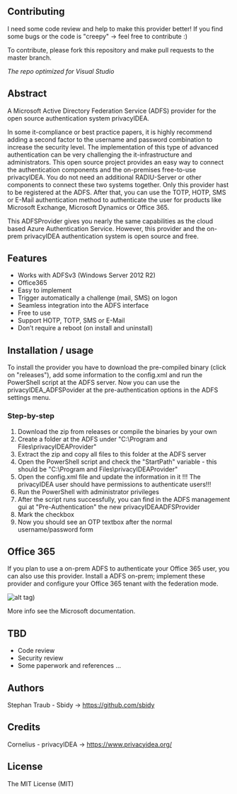 ## Contributing
I need some code review and help to make this provider better! If you find some bugs or the code is "creepy" -> feel free to contribute :)

To contribute, please fork this repository and make pull requests to the master branch.

*The repo optimized for Visual Studio*

## Abstract
A Microsoft Active Directory Federation Service (ADFS) provider for the open source authentication system privacyIDEA.

In some it-compliance or best practice papers, it is highly recommend adding a second factor to the username and password combination to increase the security level.
The implementation of this type of advanced authentication can be very challenging the it-infrastructure and administrators.
This open source project provides an easy way to connect the authentication components and the on-premises free-to-use privacyIDEA.
You do not need an additional RADIU-Server or other components to connect these two systems together. Only this provider hast to be registered at the ADFS.
After that, you can use the TOTP, HOTP, SMS or E-Mail authentication method to authenticate the user for products like Microsoft Exchange, Microsoft Dynamics or Office 365.

This ADFSProvider gives you nearly the same capabilities as the cloud based Azure Authentication Service. However, this provider and the on-prem privacyIDEA authentication system is open source and free. 

## Features
- Works with ADFSv3 (Windows Server 2012 R2)
- Office365
- Easy to implement
- Trigger automatically a challenge (mail, SMS) on logon
- Seamless integration into the ADFS interface
- Free to use
- Support HOTP, TOTP, SMS or E-Mail
- Don’t require a reboot (on install and uninstall)

## Installation / usage
To install the provider you have to download the pre-compiled binary (click on "releases"), add some information to the config.xml and run the PowerShell script at the ADFS server. Now you can use the privacyIDEA_ADFSPovider at the pre-authentication options in the ADFS settings menu.

### Step-by-step
1. Download the zip from releases or compile the binaries by your own
2. Create a folder at the ADFS under "C:\Program and Files\privacyIDEAProvider\"
3. Extract the zip and copy all files to this folder at the ADFS server
4. Open the PowerShell script and check the "StartPath" variable - this should be "C:\Program and Files\privacyIDEAProvider\"
5. Open the config.xml file and update the information in it
!!! The privacyIDEA user should have permissions to authenticate users!!!
6. Run the PowerShell with administrator privileges
7. After the script runs successfully, you can find in the ADFS management gui at "Pre-Authentication" the new privacyIDEAADFSProvider
8. Mark the checkbox
9. Now you should see an OTP textbox after the normal username/password form

## Office 365
If you plan to use a on-prem ADFS to authenticate your Office 365 user, you can also use this provider.
Install a ADFS on-prem; implement these provider and configure your Office 365 tenant with the federation mode.

![alt tag](https://raw.githubusercontent.com/sbidy/privacyIDEA-ADFSProvider/blob/master/drawing.png))

More info see the Microsoft documentation.

## TBD
- Code review
- Security review
- Some paperwork and references
...

## Authors
Stephan Traub - Sbidy -> https://github.com/sbidy

## Credits
Cornelius - privacyIDEA -> https://www.privacyidea.org/

## License
The MIT License (MIT)
